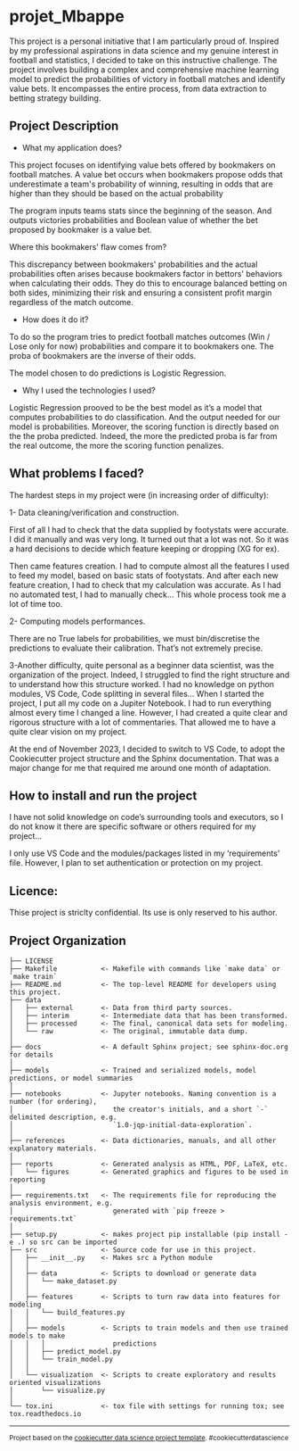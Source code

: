 projet_Mbappe
==============================

This project is a personal initiative that I am particularly proud of. Inspired by my professional aspirations in data science and my genuine interest in football and statistics, I decided to take on this instructive challenge. The project involves building a complex and comprehensive machine learning model to predict the probabilities of victory in football matches and identify value bets. It encompasses the entire process, from data extraction to betting strategy building.
 
Project Description
-------------------

- What my application does?

This project focuses on identifying value bets offered by bookmakers on football matches. A value bet occurs when bookmakers propose odds that underestimate a team's probability of winning, resulting in odds that are higher than they should be based on the actual probability

The program inputs teams stats since the beginning of the season. And outputs victories probabilities and Boolean value of whether the bet proposed by bookmaker is a value bet.

Where this bookmakers' flaw comes from?

This discrepancy between bookmakers' probabilities and the actual probabilities often arises because bookmakers factor in bettors' behaviors when calculating their odds. They do this to encourage balanced betting on both sides, minimizing their risk and ensuring a consistent profit margin regardless of the match outcome.
 

- How does it do it?

To do so the program tries to predict football matches outcomes (Win / Lose only for now)  probabilities and compare it to bookmakers one. The proba of bookmakers are the inverse of their odds.

The model chosen to do predictions is Logistic Regression. 


- Why I used the technologies I used?

Logistic Regression prooved to be the best model as it’s a model that computes probabilities to do classification. And the output needed for our model is probabilities. Moreover, the scoring function is directly based on the the proba predicted. Indeed, the more the predicted proba is far from the real outcome, the more the scoring function penalizes.


 

What problems I faced?
----------------------

The hardest steps in my project were (in increasing order of difficulty):

1- Data cleaning/verification and construction.

First of all I had to check that the data supplied by footystats were accurate. I did it manually and was very long. It turned out that a lot was not. So it was a hard decisions to decide which feature keeping or dropping (XG for ex).

Then came features creation. I had to compute almost all the features I used to feed my model, based on basic stats of footystats. And after each new feature creation, I had to check that my calculation was accurate. As I had no automated test, I had to manually check… This whole process took me a lot of time too.

2- Computing models performances.

There are no True labels for probabilities, we must bin/discretise the predictions to evaluate their calibration. That’s not extremely precise.


3-Another difficulty, quite personal as a beginner data scientist, was the organization of the project. Indeed, I struggled to find the right structure and to understand how this structure worked. I had no knowledge on python modules, VS Code, Code splitting in several files… When I started the project, I put all my code on a Jupiter Notebook. I had to run everything almost every time I changed a line. However, I had created a quite clear and rigorous structure with a lot of commentaries. That allowed me to have a quite clear vision on my project.

At the end of November 2023, I decided to switch to VS Code, to adopt the Cookiecutter project structure and the Sphinx documentation. That was a major change for me that required me around one month of adaptation.

 

How to install and run the project
----------------------------------
I have not solid knowledge on code’s surrounding tools and executors, so I do not know it there are specific software or others required for my project…

I only use VS Code and the modules/packages listed in my ‘requirements’ file. However, I plan to set authentication or protection on my project.

 

Licence:
--------
Thise project is striclty confidential. Its use is only reserved to his author.



Project Organization
------------

    ├── LICENSE
    ├── Makefile           <- Makefile with commands like `make data` or `make train`
    ├── README.md          <- The top-level README for developers using this project.
    ├── data
    │   ├── external       <- Data from third party sources.
    │   ├── interim        <- Intermediate data that has been transformed.
    │   ├── processed      <- The final, canonical data sets for modeling.
    │   └── raw            <- The original, immutable data dump.
    │
    ├── docs               <- A default Sphinx project; see sphinx-doc.org for details
    │
    ├── models             <- Trained and serialized models, model predictions, or model summaries
    │
    ├── notebooks          <- Jupyter notebooks. Naming convention is a number (for ordering),
    │                         the creator's initials, and a short `-` delimited description, e.g.
    │                         `1.0-jqp-initial-data-exploration`.
    │
    ├── references         <- Data dictionaries, manuals, and all other explanatory materials.
    │
    ├── reports            <- Generated analysis as HTML, PDF, LaTeX, etc.
    │   └── figures        <- Generated graphics and figures to be used in reporting
    │
    ├── requirements.txt   <- The requirements file for reproducing the analysis environment, e.g.
    │                         generated with `pip freeze > requirements.txt`
    │
    ├── setup.py           <- makes project pip installable (pip install -e .) so src can be imported
    ├── src                <- Source code for use in this project.
    │   ├── __init__.py    <- Makes src a Python module
    │   │
    │   ├── data           <- Scripts to download or generate data
    │   │   └── make_dataset.py
    │   │
    │   ├── features       <- Scripts to turn raw data into features for modeling
    │   │   └── build_features.py
    │   │
    │   ├── models         <- Scripts to train models and then use trained models to make
    │   │   │                 predictions
    │   │   ├── predict_model.py
    │   │   └── train_model.py
    │   │
    │   └── visualization  <- Scripts to create exploratory and results oriented visualizations
    │       └── visualize.py
    │
    └── tox.ini            <- tox file with settings for running tox; see tox.readthedocs.io


--------

<p><small>Project based on the <a target="_blank" href="https://drivendata.github.io/cookiecutter-data-science/">cookiecutter data science project template</a>. #cookiecutterdatascience</small></p>
